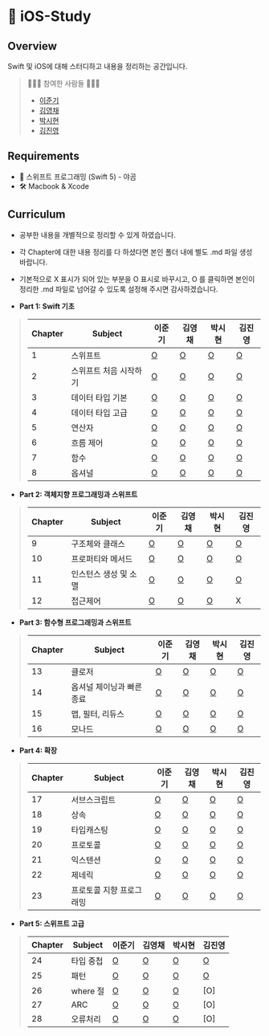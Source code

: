 #  iOS-Study
## Overview

Swift 및 iOS에 대해 스터디하고 내용을 정리하는 공간입니다.

> 👩🏻‍💻 참여한 사람들 🧑🏻‍💻
>
> - [이준기](https://github.com/RURUGURU)
> - [김영채](https://github.com/kevinkim2586)
> - [박시현](https://github.com/tlguszz10)
> - [김진영](https://github.com/z3rosmith)

## Requirements

- 📙 스위프트 프로그래밍 (Swift 5) - 야곰
- 🛠 Macbook & Xcode

## Curriculum
* 공부한 내용을 개별적으로 정리할 수 있게 하였습니다. 
* 각 Chapter에 대한 내용 정리를 다 하셨다면 본인 폴더 내에 별도 .md 파일 생성 바랍니다.
* 기본적으로 X 표시가 되어 있는 부분을 O 표시로 바꾸시고, O 를 클릭하면 본인이 정리한 .md 파일로 넘어갈 수 있도록 설정해 주시면 감사하겠습니다. 

* **Part 1: Swift 기초**

> | Chapter | Subject           | 이준기 | 김영채 | 박시현 | 김진영 |
> | ------- | ----------------- | ---- | ---- | ----  | ---- |
> | 1       | 스위프트             |  [O](https://github.com/kevinkim2586/KNU_iOS-Swift_Study/blob/main/%EC%9D%B4%EC%A4%80%EA%B8%B0/part1/chapter1.md)  |  [O](https://github.com/kevinkim2586/KNU_iOS-Swift_Study/blob/main/%EA%B9%80%EC%98%81%EC%B1%84/Chapter%201%20~%202.md)  |   [O](https://github.com/kevinkim2586/KNU_iOS-Swift_Study/blob/main/박시현/part1-1%2C2%2C3.md)   |  [O](https://github.com/kevinkim2586/KNU_iOS-Swift_Study/blob/main/김진영/part1/chapter1.md) |
> | 2       | 스위프트 처음 시작하기  |  [O](https://github.com/kevinkim2586/KNU_iOS-Swift_Study/blob/main/%EC%9D%B4%EC%A4%80%EA%B8%B0/part1/chapter2.md)  |  [O](https://github.com/kevinkim2586/KNU_iOS-Swift_Study/blob/main/%EA%B9%80%EC%98%81%EC%B1%84/Chapter%201%20~%202.md)  |   [O](https://github.com/kevinkim2586/KNU_iOS-Swift_Study/blob/main/박시현/part1-1%2C2%2C3.md)   |  [O](https://github.com/kevinkim2586/KNU_iOS-Swift_Study/blob/main/김진영/part1/chapter2.md) |
> | 3       | 데이터 타입 기본      |  [O](https://github.com/kevinkim2586/KNU_iOS-Swift_Study/blob/main/%EC%9D%B4%EC%A4%80%EA%B8%B0/part1/chapter3.md)  |  [O](https://github.com/kevinkim2586/KNU_iOS-Swift_Study/blob/main/%EA%B9%80%EC%98%81%EC%B1%84/Chapter3.md)  |   [O](https://github.com/kevinkim2586/KNU_iOS-Swift_Study/blob/main/박시현/part1-1%2C2%2C3.md)   |  [O](https://github.com/kevinkim2586/KNU_iOS-Swift_Study/blob/main/김진영/part1/chapter3.md) |
> | 4       | 데이터 타입 고급      |  [O](https://github.com/kevinkim2586/KNU_iOS-Swift_Study/blob/main/%EC%9D%B4%EC%A4%80%EA%B8%B0/part1/chapter4.md)  |   [O](https://github.com/kevinkim2586/KNU_iOS-Swift_Study/blob/main/%EA%B9%80%EC%98%81%EC%B1%84/Chapter4.md)  |  [O](https://github.com/kevinkim2586/KNU_iOS-Swift_Study/blob/main/박시현/part1-4.md)   |  [O](https://github.com/kevinkim2586/KNU_iOS-Swift_Study/blob/main/김진영/part1/chapter4.md) |
> | 5       | 연산자              |  [O](https://github.com/kevinkim2586/KNU_iOS-Swift_Study/blob/main/%EC%9D%B4%EC%A4%80%EA%B8%B0/part1/chapter5.md)  |   [O](https://github.com/kevinkim2586/KNU_iOS-Swift_Study/blob/main/%EA%B9%80%EC%98%81%EC%B1%84/Chapter%205%20~%206.md)  |  [O](https://github.com/kevinkim2586/KNU_iOS-Swift_Study/blob/main/박시현/part1-5%2C6.md)    |  [O](https://github.com/kevinkim2586/KNU_iOS-Swift_Study/blob/main/김진영/part1/chapter5.md) |
> | 6       | 흐름 제어           |   [O](https://github.com/kevinkim2586/KNU_iOS-Swift_Study/blob/main/%EC%9D%B4%EC%A4%80%EA%B8%B0/part1/chapter6.md) |   [O](https://github.com/kevinkim2586/KNU_iOS-Swift_Study/blob/main/%EA%B9%80%EC%98%81%EC%B1%84/Chapter%205%20~%206.md)  |   [O](https://github.com/kevinkim2586/KNU_iOS-Swift_Study/blob/main/박시현/part1-5%2C6.md)   |  [O](https://github.com/kevinkim2586/KNU_iOS-Swift_Study/blob/main/김진영/part1/chapter6.md) |
> | 7       | 함수               |  [O](https://github.com/kevinkim2586/KNU_iOS-Swift_Study/blob/main/%EC%9D%B4%EC%A4%80%EA%B8%B0/part1/chapter7.md)  |   [O](https://github.com/kevinkim2586/KNU_iOS-Swift_Study/blob/main/%EA%B9%80%EC%98%81%EC%B1%84/Chapter7.md)  |   [O](https://github.com/kevinkim2586/KNU_iOS-Swift_Study/blob/main/박시현/part1-7.md)   |  [O](https://github.com/kevinkim2586/KNU_iOS-Swift_Study/blob/main/김진영/part1/chapter7.md) |
> | 8       | 옵셔널              |  [O](https://github.com/kevinkim2586/KNU_iOS-Swift_Study/blob/main/%EC%9D%B4%EC%A4%80%EA%B8%B0/part1/chapter8.md)  |   [O](https://github.com/kevinkim2586/KNU_iOS-Swift_Study/blob/main/%EA%B9%80%EC%98%81%EC%B1%84/Chapter8.md)  |  [O](https://github.com/kevinkim2586/KNU_iOS-Swift_Study/blob/main/박시현/part1-8.md)    |  [O](https://github.com/kevinkim2586/KNU_iOS-Swift_Study/blob/main/김진영/part1/chapter8.md) |



* **Part 2: 객체지향 프로그래밍과 스위프트**

> | Chapter | Subject           | 이준기 | 김영채 | 박시현 | 김진영 |
> | ------- | ----------------- | ---- | ---- | ----  | ---- |
> |  9      | 구조체와 클래스       | [O](https://github.com/kevinkim2586/KNU_iOS-Swift_Study/blob/main/%EC%9D%B4%EC%A4%80%EA%B8%B0/part2/chapter9.md)    |  [O](https://github.com/kevinkim2586/KNU_iOS-Swift_Study/blob/main/%EA%B9%80%EC%98%81%EC%B1%84/Chapter9.md)   |   [O](https://github.com/kevinkim2586/KNU_iOS-Swift_Study/blob/main/박시현/part2-9.md)   |   [O](https://github.com/kevinkim2586/KNU_iOS-Swift_Study/blob/main/김진영/part2/chapter9.md)  |
> |  10     | 프로퍼티와 메서드      | [O](https://github.com/kevinkim2586/KNU_iOS-Swift_Study/blob/main/%EC%9D%B4%EC%A4%80%EA%B8%B0/part2/chapter10.md)    |  [O](https://github.com/kevinkim2586/KNU_iOS-Swift_Study/blob/main/%EA%B9%80%EC%98%81%EC%B1%84/Chapter10.md)   |   [O](https://github.com/kevinkim2586/KNU_iOS-Swift_Study/blob/main/박시현/part2-10.md)   |  [O](https://github.com/kevinkim2586/KNU_iOS-Swift_Study/blob/main/김진영/part2/chapter10.md)   |
> |  11     | 인스턴스 생성 및 소멸   | [O](https://github.com/kevinkim2586/KNU_iOS-Swift_Study/blob/main/%EC%9D%B4%EC%A4%80%EA%B8%B0/part2/chapter11.md)    |  [O](https://github.com/kevinkim2586/KNU_iOS-Swift_Study/blob/main/%EA%B9%80%EC%98%81%EC%B1%84/Chapter11.md)   |   [O](https://github.com/kevinkim2586/KNU_iOS-Swift_Study/blob/main/박시현/part2-11.md)   |  [O](https://github.com/kevinkim2586/KNU_iOS-Swift_Study/blob/main/김진영/part2/chapter11.md)   |
> |  12     | 접근제어            | [O](https://github.com/kevinkim2586/KNU_iOS-Swift_Study/blob/main/%EC%9D%B4%EC%A4%80%EA%B8%B0/part2/chapter12.md)    |  [O](https://github.com/kevinkim2586/KNU_iOS-Swift_Study/blob/main/%EA%B9%80%EC%98%81%EC%B1%84/Chapter12.md)   |   [O](https://github.com/kevinkim2586/KNU_iOS-Swift_Study/blob/main/박시현/part2-12.md)   |  X   |

* **Part 3: 함수형 프로그래밍과 스위프트**

> | Chapter | Subject           | 이준기 | 김영채 | 박시현 | 김진영 |
> | ------- | ----------------- | ---- | ---- | ----  | ---- |
> |  13     | 클로저                | [O](https://github.com/kevinkim2586/KNU_iOS-Swift_Study/blob/main/%EC%9D%B4%EC%A4%80%EA%B8%B0/part3/chapter13.md) |  [O](https://github.com/kevinkim2586/KNU_iOS-Swift_Study/blob/main/%EA%B9%80%EC%98%81%EC%B1%84/Chapter13.md) | [O](https://github.com/kevinkim2586/KNU_iOS-Swift_Study/blob/main/박시현/part3-13.md) | [O](https://github.com/kevinkim2586/KNU_iOS-Swift_Study/blob/main/김진영/part3/chapter13.md) |
> |  14     | 옵셔널 체이닝과 빠른 종료 | [O](https://github.com/kevinkim2586/KNU_iOS-Swift_Study/blob/main/%EC%9D%B4%EC%A4%80%EA%B8%B0/part3/chapter14.md) |  [O](https://github.com/kevinkim2586/KNU_iOS-Swift_Study/blob/main/%EA%B9%80%EC%98%81%EC%B1%84/Chapter14.md) |[O](https://github.com/kevinkim2586/KNU_iOS-Swift_Study/blob/main/박시현/part3-14.md) | [O](https://github.com/kevinkim2586/KNU_iOS-Swift_Study/blob/main/김진영/part3/chapter14.md) |
> |  15     | 맵, 필터, 리듀스 | [O](https://github.com/kevinkim2586/KNU_iOS-Swift_Study/blob/main/%EC%9D%B4%EC%A4%80%EA%B8%B0/part3/chapter15.md) |  [O](https://github.com/kevinkim2586/KNU_iOS-Swift_Study/blob/main/%EA%B9%80%EC%98%81%EC%B1%84/Chapter15.md) | [O](https://github.com/kevinkim2586/KNU_iOS-Swift_Study/blob/main/박시현/part3-15.md) | [O](https://github.com/kevinkim2586/KNU_iOS-Swift_Study/blob/main/김진영/part3/chapter15.md) |
> |  16     | 모나드 | [O](https://github.com/kevinkim2586/KNU_iOS-Swift_Study/blob/main/%EC%9D%B4%EC%A4%80%EA%B8%B0/part3/chapter16.md) |  [O](https://github.com/kevinkim2586/KNU_iOS-Swift_Study/blob/main/%EA%B9%80%EC%98%81%EC%B1%84/Chapter16.md) | [O](https://github.com/kevinkim2586/KNU_iOS-Swift_Study/blob/main/박시현/part3-16.md) | [O](https://github.com/kevinkim2586/KNU_iOS-Swift_Study/blob/main/김진영/part3/chapter16.md) |

* **Part 4: 확장**

> | Chapter | Subject           | 이준기 | 김영채 | 박시현 | 김진영 |
> | ------- | ----------------- | ---- | ---- | ----  | ---- |
> | 17      | 서브스크립트          | [O](https://github.com/kevinkim2586/KNU_iOS-Swift_Study/blob/main/%EC%9D%B4%EC%A4%80%EA%B8%B0/part4/chapter17.md)       | [O](https://github.com/kevinkim2586/KNU_iOS-Swift_Study/blob/main/%EA%B9%80%EC%98%81%EC%B1%84/Chapter17.md)       | [O](https://github.com/kevinkim2586/KNU_iOS-Swift_Study/blob/main/박시현/part4-17.md)       | [O](https://github.com/kevinkim2586/KNU_iOS-Swift_Study/blob/main/김진영/part4/chapter17.md)  |
> | 18      | 상속     | [O](https://github.com/kevinkim2586/KNU_iOS-Swift_Study/blob/main/%EC%9D%B4%EC%A4%80%EA%B8%B0/part4/chapter18.md)       | [O](https://github.com/kevinkim2586/KNU_iOS-Swift_Study/blob/main/%EA%B9%80%EC%98%81%EC%B1%84/Chapter18.md)       | [O](https://github.com/kevinkim2586/KNU_iOS-Swift_Study/blob/main/박시현/part4-18.md)      | [O](https://github.com/kevinkim2586/KNU_iOS-Swift_Study/blob/main/김진영/part4/chapter18.md)  |
> | 19      | 타입캐스팅| [O](https://github.com/kevinkim2586/KNU_iOS-Swift_Study/blob/main/%EC%9D%B4%EC%A4%80%EA%B8%B0/part4/chapter19.md)       | [O](https://github.com/kevinkim2586/KNU_iOS-Swift_Study/blob/main/%EA%B9%80%EC%98%81%EC%B1%84/Chapter19.md)       | [O](https://github.com/kevinkim2586/KNU_iOS-Swift_Study/blob/main/박시현/part4-19.md)       | [O](https://github.com/kevinkim2586/KNU_iOS-Swift_Study/blob/main/김진영/part4/chapter19.md)  |
> | 20      | 프로토콜| [O](https://github.com/kevinkim2586/KNU_iOS-Swift_Study/blob/main/%EC%9D%B4%EC%A4%80%EA%B8%B0/part4/chapter20.md)       | [O](https://github.com/kevinkim2586/KNU_iOS-Swift_Study/blob/main/%EA%B9%80%EC%98%81%EC%B1%84/Chapter20.md)       | [O](https://github.com/kevinkim2586/KNU_iOS-Swift_Study/blob/main/박시현/part4-20.md)      | [O](https://github.com/kevinkim2586/KNU_iOS-Swift_Study/blob/main/김진영/part4/chapter20.md)  |
> | 21      | 익스텐션| [O](https://github.com/kevinkim2586/KNU_iOS-Swift_Study/blob/main/%EC%9D%B4%EC%A4%80%EA%B8%B0/part4/chapter21.md)       | [O](https://github.com/kevinkim2586/KNU_iOS-Swift_Study/blob/main/%EA%B9%80%EC%98%81%EC%B1%84/Chapter21.md)       | [O](https://github.com/kevinkim2586/KNU_iOS-Swift_Study/blob/main/박시현/part4-21.md)       | [O](https://github.com/kevinkim2586/KNU_iOS-Swift_Study/blob/main/김진영/part4/chapter21.md)  |
> | 22      | 제네릭| [O](https://github.com/kevinkim2586/KNU_iOS-Swift_Study/blob/main/%EC%9D%B4%EC%A4%80%EA%B8%B0/part4/chapter22.md)       | [O](https://github.com/kevinkim2586/KNU_iOS-Swift_Study/blob/main/%EA%B9%80%EC%98%81%EC%B1%84/Chapter22.md)       | [O](https://github.com/kevinkim2586/KNU_iOS-Swift_Study/blob/main/박시현/part4-22.md)      | [O](https://github.com/kevinkim2586/KNU_iOS-Swift_Study/blob/main/김진영/part4/chapter22.md)  |
> | 23      | 프로토콜 지향 프로그래밍| [O](https://github.com/kevinkim2586/KNU_iOS-Swift_Study/blob/main/%EC%9D%B4%EC%A4%80%EA%B8%B0/part4/chapter23.md)       | [O](https://github.com/kevinkim2586/KNU_iOS-Swift_Study/blob/main/%EA%B9%80%EC%98%81%EC%B1%84/Chapter23.md)       | [O](https://github.com/kevinkim2586/KNU_iOS-Swift_Study/blob/main/박시현/part4-23.md)       | [O](https://github.com/kevinkim2586/KNU_iOS-Swift_Study/blob/main/김진영/part4/chapter23.md)  |

* **Part 5: 스위프트 고급**
> | Chapter | Subject           | 이준기 | 김영채 | 박시현 | 김진영 |
> | ------- | ----------------- | ---- | ---- | ----  | ---- |
> | 24 | 타입 중첩 | [O](https://github.com/kevinkim2586/KNU_iOS-Swift_Study/blob/main/%EC%9D%B4%EC%A4%80%EA%B8%B0/part5/chapter24.md) | [O](https://github.com/kevinkim2586/KNU_iOS-Swift_Study/blob/main/%EA%B9%80%EC%98%81%EC%B1%84/Chapter24.md) | [O](https://github.com/kevinkim2586/KNU_iOS-Swift_Study/blob/main/박시현/part5-24.md) | [O](https://github.com/kevinkim2586/KNU_iOS-Swift_Study/blob/main/김진영/part5/chapter24.md) |
> | 25 | 패턴 | [O](https://github.com/kevinkim2586/KNU_iOS-Swift_Study/blob/main/%EC%9D%B4%EC%A4%80%EA%B8%B0/part5/chapter25.md) | [O](https://github.com/kevinkim2586/KNU_iOS-Swift_Study/blob/main/%EA%B9%80%EC%98%81%EC%B1%84/Chapter25.md) | [O](https://github.com/kevinkim2586/KNU_iOS-Swift_Study/blob/main/박시현/part5-25.md) | [O](https://github.com/kevinkim2586/KNU_iOS-Swift_Study/blob/main/김진영/part5/chapter25.md) |
> | 26 | where 절 | [O](https://github.com/kevinkim2586/KNU_iOS-Swift_Study/blob/main/%EC%9D%B4%EC%A4%80%EA%B8%B0/part5/chapter26.md) | [O](https://github.com/kevinkim2586/KNU_iOS-Swift_Study/blob/main/%EA%B9%80%EC%98%81%EC%B1%84/Chapter26.md) | [O](https://github.com/kevinkim2586/KNU_iOS-Swift_Study/blob/main/박시현/part5-26.md) | [O] |
> | 27 | ARC | [O](https://github.com/kevinkim2586/KNU_iOS-Swift_Study/blob/main/%EC%9D%B4%EC%A4%80%EA%B8%B0/part5/chapter27.md) | [O](https://github.com/kevinkim2586/KNU_iOS-Swift_Study/blob/main/%EA%B9%80%EC%98%81%EC%B1%84/Chapter27.md) | [O](https://github.com/kevinkim2586/KNU_iOS-Swift_Study/blob/main/박시현/part5-27.md) | [O] |
> | 28 | 오류처리 | [O](https://github.com/kevinkim2586/KNU_iOS-Swift_Study/blob/main/%EC%9D%B4%EC%A4%80%EA%B8%B0/part5/chapter28.md) | [O](https://github.com/kevinkim2586/KNU_iOS-Swift_Study/blob/main/%EA%B9%80%EC%98%81%EC%B1%84/Chapter28.md) | [O](https://github.com/kevinkim2586/KNU_iOS-Swift_Study/blob/main/박시현/part5-28.md) | [O] |

